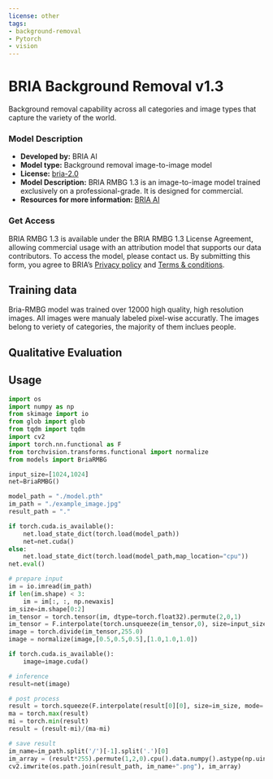 ```yaml
---
license: other
tags:
- background-removal
- Pytorch
- vision
---
```


# BRIA Background Removal v1.3

Background removal capability across all categories and image types that capture the variety of the world.  


### Model Description

- **Developed by:** BRIA AI
- **Model type:** Background removal image-to-image model
- **License:** [bria-2.0](https://bria.ai/bria-2-0-huggingface-model-license-agreement/)
- **Model Description:** BRIA RMBG 1.3 is an image-to-image model trained exclusively on a professional-grade. It is designed for commercial.
- **Resources for more information:** [BRIA AI](https://bria.ai/)


### Get Access
BRIA RMBG 1.3 is available under the BRIA RMBG 1.3 License Agreement, allowing commercial usage with an attribution model that supports our data contributors. To access the model, please contact us. 
By submitting this form, you agree to BRIA’s [Privacy policy](https://bria.ai/privacy-policy/) and [Terms & conditions](https://bria.ai/terms-and-conditions/).


## Training data
Bria-RMBG model was trained over 12000 high quality, high resolution images. 
All images were manualy labeled pixel-wise accuratly. The images belong to veriety of categories, the majority of them inclues people. 

## Qualitative Evaluation

## Usage

```python
import os
import numpy as np
from skimage import io
from glob import glob
from tqdm import tqdm
import cv2
import torch.nn.functional as F
from torchvision.transforms.functional import normalize
from models import BriaRMBG

input_size=[1024,1024]
net=BriaRMBG()

model_path = "./model.pth"
im_path = "./example_image.jpg"
result_path = "."

if torch.cuda.is_available():
    net.load_state_dict(torch.load(model_path))
    net=net.cuda()
else:
    net.load_state_dict(torch.load(model_path,map_location="cpu"))
net.eval()    

# prepare input
im = io.imread(im_path)
if len(im.shape) < 3:
    im = im[:, :, np.newaxis]
im_size=im.shape[0:2]
im_tensor = torch.tensor(im, dtype=torch.float32).permute(2,0,1)
im_tensor = F.interpolate(torch.unsqueeze(im_tensor,0), size=input_size, mode='bilinear').type(torch.uint8)
image = torch.divide(im_tensor,255.0)
image = normalize(image,[0.5,0.5,0.5],[1.0,1.0,1.0])

if torch.cuda.is_available():
    image=image.cuda()

# inference 
result=net(image)

# post process
result = torch.squeeze(F.interpolate(result[0][0], size=im_size, mode='bilinear') ,0)
ma = torch.max(result)
mi = torch.min(result)
result = (result-mi)/(ma-mi)

# save result
im_name=im_path.split('/')[-1].split('.')[0]
im_array = (result*255).permute(1,2,0).cpu().data.numpy().astype(np.uint8)
cv2.imwrite(os.path.join(result_path, im_name+".png"), im_array)
```